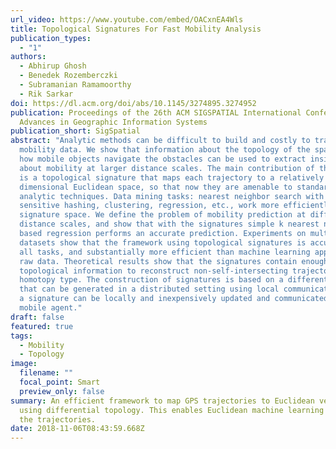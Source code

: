 ```yaml
---
url_video: https://www.youtube.com/embed/OACxnEA4Wls
title: Topological Signatures For Fast Mobility Analysis
publication_types:
  - "1"
authors:
  - Abhirup Ghosh
  - Benedek Rozemberczki
  - Subramanian Ramamoorthy
  - Rik Sarkar
doi: https://dl.acm.org/doi/abs/10.1145/3274895.3274952
publication: Proceedings of the 26th ACM SIGSPATIAL International Conference on
  Advances in Geographic Information Systems
publication_short: SigSpatial
abstract: "Analytic methods can be difficult to build and costly to train for
  mobility data. We show that information about the topology of the space and
  how mobile objects navigate the obstacles can be used to extract insights
  about mobility at larger distance scales. The main contribution of this paper
  is a topological signature that maps each trajectory to a relatively low
  dimensional Euclidean space, so that now they are amenable to standard
  analytic techniques. Data mining tasks: nearest neighbor search with locality
  sensitive hashing, clustering, regression, etc., work more efficiently in this
  signature space. We define the problem of mobility prediction at different
  distance scales, and show that with the signatures simple k nearest neighbor
  based regression performs an accurate prediction. Experiments on multiple real
  datasets show that the framework using topological signatures is accurate on
  all tasks, and substantially more efficient than machine learning applied to
  raw data. Theoretical results show that the signatures contain enough
  topological information to reconstruct non-self-intersecting trajectories upto
  homotopy type. The construction of signatures is based on a differential form
  that can be generated in a distributed setting using local communication, and
  a signature can be locally and inexpensively updated and communicated by a
  mobile agent."
draft: false
featured: true
tags:
  - Mobility
  - Topology
image:
  filename: ""
  focal_point: Smart
  preview_only: false
summary: An efficient framework to map GPS trajectories to Euclidean vectors
  using differential topology. This enables Euclidean machine learning tools for
  the trajectories.
date: 2018-11-06T08:43:59.668Z
---
```

